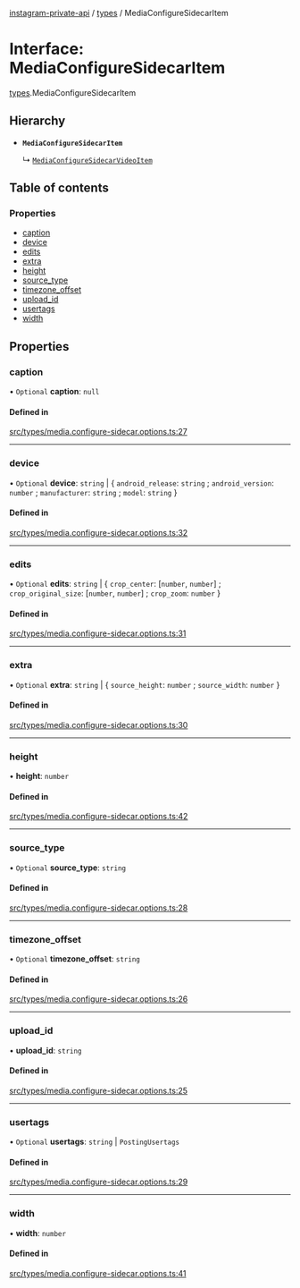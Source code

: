 [instagram-private-api](../../README.md) / [types](../../modules/types.md) / MediaConfigureSidecarItem

# Interface: MediaConfigureSidecarItem

[types](../../modules/types.md).MediaConfigureSidecarItem

## Hierarchy

- **`MediaConfigureSidecarItem`**

  ↳ [`MediaConfigureSidecarVideoItem`](MediaConfigureSidecarVideoItem.md)

## Table of contents

### Properties

- [caption](MediaConfigureSidecarItem.md#caption)
- [device](MediaConfigureSidecarItem.md#device)
- [edits](MediaConfigureSidecarItem.md#edits)
- [extra](MediaConfigureSidecarItem.md#extra)
- [height](MediaConfigureSidecarItem.md#height)
- [source\_type](MediaConfigureSidecarItem.md#source_type)
- [timezone\_offset](MediaConfigureSidecarItem.md#timezone_offset)
- [upload\_id](MediaConfigureSidecarItem.md#upload_id)
- [usertags](MediaConfigureSidecarItem.md#usertags)
- [width](MediaConfigureSidecarItem.md#width)

## Properties

### caption

• `Optional` **caption**: ``null``

#### Defined in

[src/types/media.configure-sidecar.options.ts:27](https://github.com/Nerixyz/instagram-private-api/blob/b3351b9/src/types/media.configure-sidecar.options.ts#L27)

___

### device

• `Optional` **device**: `string` \| { `android_release`: `string` ; `android_version`: `number` ; `manufacturer`: `string` ; `model`: `string`  }

#### Defined in

[src/types/media.configure-sidecar.options.ts:32](https://github.com/Nerixyz/instagram-private-api/blob/b3351b9/src/types/media.configure-sidecar.options.ts#L32)

___

### edits

• `Optional` **edits**: `string` \| { `crop_center`: [`number`, `number`] ; `crop_original_size`: [`number`, `number`] ; `crop_zoom`: `number`  }

#### Defined in

[src/types/media.configure-sidecar.options.ts:31](https://github.com/Nerixyz/instagram-private-api/blob/b3351b9/src/types/media.configure-sidecar.options.ts#L31)

___

### extra

• `Optional` **extra**: `string` \| { `source_height`: `number` ; `source_width`: `number`  }

#### Defined in

[src/types/media.configure-sidecar.options.ts:30](https://github.com/Nerixyz/instagram-private-api/blob/b3351b9/src/types/media.configure-sidecar.options.ts#L30)

___

### height

• **height**: `number`

#### Defined in

[src/types/media.configure-sidecar.options.ts:42](https://github.com/Nerixyz/instagram-private-api/blob/b3351b9/src/types/media.configure-sidecar.options.ts#L42)

___

### source\_type

• `Optional` **source\_type**: `string`

#### Defined in

[src/types/media.configure-sidecar.options.ts:28](https://github.com/Nerixyz/instagram-private-api/blob/b3351b9/src/types/media.configure-sidecar.options.ts#L28)

___

### timezone\_offset

• `Optional` **timezone\_offset**: `string`

#### Defined in

[src/types/media.configure-sidecar.options.ts:26](https://github.com/Nerixyz/instagram-private-api/blob/b3351b9/src/types/media.configure-sidecar.options.ts#L26)

___

### upload\_id

• **upload\_id**: `string`

#### Defined in

[src/types/media.configure-sidecar.options.ts:25](https://github.com/Nerixyz/instagram-private-api/blob/b3351b9/src/types/media.configure-sidecar.options.ts#L25)

___

### usertags

• `Optional` **usertags**: `string` \| `PostingUsertags`

#### Defined in

[src/types/media.configure-sidecar.options.ts:29](https://github.com/Nerixyz/instagram-private-api/blob/b3351b9/src/types/media.configure-sidecar.options.ts#L29)

___

### width

• **width**: `number`

#### Defined in

[src/types/media.configure-sidecar.options.ts:41](https://github.com/Nerixyz/instagram-private-api/blob/b3351b9/src/types/media.configure-sidecar.options.ts#L41)

